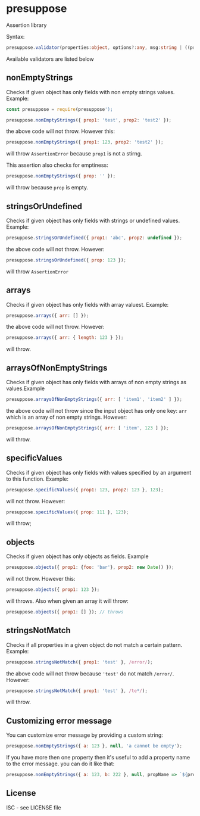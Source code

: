 # presuppose

Assertion library

Syntax:

```ts
presuppose.validator(properties:object, options?:any, msg:string | ((propName:string) => string)):void;
```

Available validators are listed below

## nonEmptyStrings

Checks if given object has only fields with non empty strings values. Example:

```js
const presuppose = require(presuppose');

presuppose.nonEmptyStrings({ prop1: 'test', prop2: 'test2' });
```

the above code will not throw. However this:

```js
presuppose.nonEmptyStrings({ prop1: 123, prop2: 'test2' });
```

will throw `AssertionError` because `prop1` is not a stirng.

This assertion also checks for emptiness:

```js
presuppose.nonEmptyStrings({ prop: '' });
```

will throw because `prop` is empty.

## stringsOrUndefined

Checks if given object has only fields with strings or undefined values. Example:

```js
presuppose.stringsOrUndefined({ prop1: 'abc', prop2: undefined });
```

the above code will not throw. However:

```js
presuppose.stringsOrUndefined({ prop: 123 });
```

will throw `AssertionError`

## arrays

Checks if given object has only fields with array valuest. Example:

```js
presuppose.arrays({ arr: [] });
```

the above code will not throw. However:

```js
presuppose.arrays({ arr: { length: 123 } });
```

will throw.

## arraysOfNonEmptyStrings

Checks if given object has only fields with arrays of non empty strings as values.Example

```js
presuppose.arraysOfNonEmptyStrings({ arr: [ 'item1', 'item2' ] });
```

the above code will not throw since the input object has only one key: `arr` which is an array of non empty strings. However:

```js
presuppose.arraysOfNonEmptyStrings({ arr: [ 'item', 123 ] });
```

will throw.


## specificValues

Checks if given object has only fields with values specified by an argument to this function. Example:

```js
presuppose.specificValues({ prop1: 123, prop2: 123 }, 123);
```

will not throw. However:

```js
presuppose.specificValues({ prop: 111 }, 123);
```

will throw;

## objects

Checks if given object has only objects as fields. Example

```js
presuppose.objects({ prop1: {foo: 'bar'}, prop2: new Date() });
```

will not throw. However this:

```js
presuppose.objects({ prop1: 123 });
```

will throws. Also when given an array it will throw:

```js
presuppose.objects({ prop1: [] }); // throws
```

## stringsNotMatch

Checks if all properties in a given object do not match a certain pattern. Example:

```js
presuppose.stringsNotMatch({ prop1: 'test' }, /error/);
```

the above code will not throw because `'test'` do not match `/error/`. However:

```js
presuppose.stringsNotMatch({ prop1: 'test' }, /te*/);
```

will throw.

## Customizing error message

You can customize error message by providing a custom string:

```js
presuppose.nonEmptyStrings({ a: 123 }, null, 'a cannot be empty');
```

If you have more then one property then it's useful to add a property name to the error message. you can do it like that:

```js
presuppose.nonEmptyStrings({ a: 123, b: 222 }, null, propName => `${propName} cannot be empty`);
```

## License

ISC - see LICENSE file
